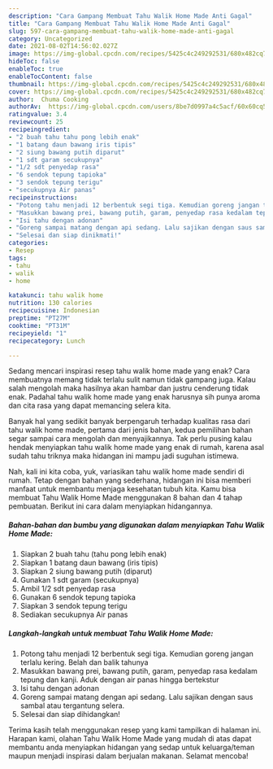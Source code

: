 ```yaml
---
description: "Cara Gampang Membuat Tahu Walik Home Made Anti Gagal"
title: "Cara Gampang Membuat Tahu Walik Home Made Anti Gagal"
slug: 597-cara-gampang-membuat-tahu-walik-home-made-anti-gagal
category: Uncategorized
date: 2021-08-02T14:56:02.027Z
image: https://img-global.cpcdn.com/recipes/5425c4c249292531/680x482cq70/tahu-walik-home-made-foto-resep-utama.jpg
hideToc: false
enableToc: true
enableTocContent: false
thumbnail: https://img-global.cpcdn.com/recipes/5425c4c249292531/680x482cq70/tahu-walik-home-made-foto-resep-utama.jpg
cover: https://img-global.cpcdn.com/recipes/5425c4c249292531/680x482cq70/tahu-walik-home-made-foto-resep-utama.jpg
author:  Chuma Cooking
authorAv:  https://img-global.cpcdn.com/users/8be7d0997a4c5acf/60x60cq50/avatar.jpg
ratingvalue: 3.4
reviewcount: 25
recipeingredient:
- "2 buah tahu tahu pong lebih enak"
- "1 batang daun bawang iris tipis"
- "2 siung bawang putih diparut"
- "1 sdt garam secukupnya"
- "1/2 sdt penyedap rasa"
- "6 sendok tepung tapioka"
- "3 sendok tepung terigu"
- "secukupnya Air panas"
recipeinstructions:
- "Potong tahu menjadi 12 berbentuk segi tiga. Kemudian goreng jangan terlalu kering. Belah dan balik tahunya"
- "Masukkan bawang prei, bawang putih, garam, penyedap rasa kedalam tepung dan kanji. Aduk dengan air panas hingga bertekstur"
- "Isi tahu dengan adonan"
- "Goreng sampai matang dengan api sedang. Lalu sajikan dengan saus sambal atau tergantung selera."
- "Selesai dan siap dinikmati!"
categories:
- Resep
tags:
- tahu
- walik
- home

katakunci: tahu walik home 
nutrition: 130 calories
recipecuisine: Indonesian
preptime: "PT27M"
cooktime: "PT31M"
recipeyield: "1"
recipecategory: Lunch

---
```



Sedang mencari inspirasi resep tahu walik home made yang enak? Cara membuatnya memang tidak terlalu sulit namun tidak gampang juga. Kalau salah mengolah maka hasilnya akan hambar dan justru cenderung tidak enak. Padahal tahu walik home made yang enak harusnya sih punya aroma dan cita rasa yang dapat memancing selera kita.




Banyak hal yang sedikit banyak berpengaruh terhadap kualitas rasa dari tahu walik home made, pertama dari jenis bahan, kedua pemilihan bahan segar sampai cara mengolah dan menyajikannya. Tak perlu pusing kalau hendak menyiapkan tahu walik home made yang enak di rumah, karena asal sudah tahu triknya maka hidangan ini mampu jadi suguhan istimewa.


Nah, kali ini kita coba, yuk, variasikan tahu walik home made sendiri di rumah. Tetap dengan bahan yang sederhana, hidangan ini bisa memberi manfaat untuk membantu menjaga kesehatan tubuh kita. Kamu bisa membuat Tahu Walik Home Made menggunakan 8 bahan dan 4 tahap pembuatan. Berikut ini cara dalam menyiapkan hidangannya.

<!--inarticleads1-->

##### Bahan-bahan dan bumbu yang digunakan dalam menyiapkan Tahu Walik Home Made:

1. Siapkan 2 buah tahu (tahu pong lebih enak)
1. Siapkan 1 batang daun bawang (iris tipis)
1. Siapkan 2 siung bawang putih (diparut)
1. Gunakan 1 sdt garam (secukupnya)
1. Ambil 1/2 sdt penyedap rasa
1. Gunakan 6 sendok tepung tapioka
1. Siapkan 3 sendok tepung terigu
1. Sediakan secukupnya Air panas




<!--inarticleads2-->

##### Langkah-langkah untuk membuat Tahu Walik Home Made:

1. Potong tahu menjadi 12 berbentuk segi tiga. Kemudian goreng jangan terlalu kering. Belah dan balik tahunya
1. Masukkan bawang prei, bawang putih, garam, penyedap rasa kedalam tepung dan kanji. Aduk dengan air panas hingga bertekstur
1. Isi tahu dengan adonan
1. Goreng sampai matang dengan api sedang. Lalu sajikan dengan saus sambal atau tergantung selera.
1. Selesai dan siap dihidangkan!



Terima kasih telah menggunakan resep yang kami tampilkan di halaman ini. Harapan kami, olahan Tahu Walik Home Made yang mudah di atas dapat membantu anda menyiapkan hidangan yang sedap untuk keluarga/teman maupun menjadi inspirasi dalam berjualan makanan. Selamat mencoba!
